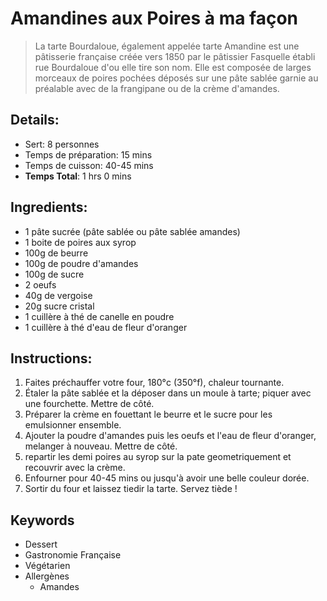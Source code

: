 # Amandines aux Poires à ma façon

 > La tarte Bourdaloue, également appelée tarte Amandine est une pâtisserie française créée vers 1850 par le pâtissier Fasquelle établi rue Bourdaloue d'ou elle tire son nom. Elle est composée de larges morceaux de poires pochées déposés sur une pâte sablée garnie au préalable avec de la frangipane ou de la crème d'amandes.

## Details:
* Sert: 8 personnes
* Temps de préparation: 15 mins
* Temps de cuisson: 40-45 mins
* **Temps Total**: 1 hrs 0 mins

## Ingredients:
* 1 pâte sucrée (pâte sablée ou pâte sablée amandes)
* 1 boite de poires aux syrop
* 100g de beurre
* 100g de poudre d'amandes
* 100g de sucre
* 2 oeufs
* 40g de vergoise
* 20g sucre cristal
* 1 cuillère à thé de canelle en poudre
* 1 cuillère à thé d'eau de fleur d'oranger

## Instructions:
1. Faites préchauffer votre four, 180°c (350°f), chaleur tournante.
1. Étaler la pâte sablée et la déposer dans un moule à tarte; piquer avec une fourchette. Mettre de côté.
1. Préparer la crème en fouettant le beurre et le sucre pour les emulsionner ensemble.
1. Ajouter la poudre d'amandes puis les oeufs et l'eau de fleur d'oranger, melanger à nouveau. Mettre de côté.
1. repartir les demi poires au syrop sur la pate geometriquement et recouvrir avec la crème.
1. Enfourner pour 40-45 mins ou jusqu'à avoir une belle couleur dorée.
1. Sortir du four et laissez tiedir la tarte. Servez tiède !

## Keywords
* Dessert
* Gastronomie Française
* Végétarien
* Allergènes
	* Amandes